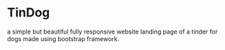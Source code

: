 # TinDog
a simple but beautiful fully responsive website landing page of a tinder for dogs made using bootstrap framework.
